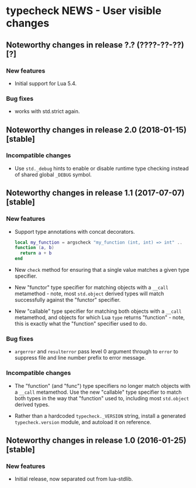 # typecheck NEWS - User visible changes

## Noteworthy changes in release ?.? (????-??-??) [?]

### New features

  - Initial support for Lua 5.4.

### Bug fixes

  - works with std.strict again.


## Noteworthy changes in release 2.0 (2018-01-15) [stable]

### Incompatible changes

  - Use `std._debug` hints to enable or disable runtime type
    checking instead of shared global `_DEBUG` symbol.


## Noteworthy changes in release 1.1 (2017-07-07) [stable]

### New features

  - Support type annotations with concat decorators.

    ```lua
    local my_function = argscheck "my_function (int, int) => int" ..
    function (a, b)
      return a + b
    end
    ```

  - New `check` method for ensuring that a single value matches a
    given type specifier.

  - New "functor" type specifier for matching objects with a `__call`
    metamethod - note, most `std.object` derived types will match
    successfully against the "functor" specifier.

  - New "callable" type specifier for matching both objects with a
    `__call` metamethod, and objects for which Lua `type` returns
    "function" - note, this is exactly what the "function" specifier
    used to do.

### Bug fixes

  - `argerror` and `resulterror` pass level 0 argument through to
    `error` to suppress file and line number prefix to error message.

### Incompatible changes

  - The "function" (and "func") type specifiers no longer match objects
    with a `__call` metamethod.  Use the new "callable" type specifier
    to match both types in the way that "function" used to, including
    most `std.object` derived types.

  - Rather than a hardcoded `typecheck._VERSION` string, install a
    generated `typecheck.version` module, and autoload it on reference.


## Noteworthy changes in release 1.0 (2016-01-25) [stable]

### New features

  - Initial release, now separated out from lua-stdlib.
